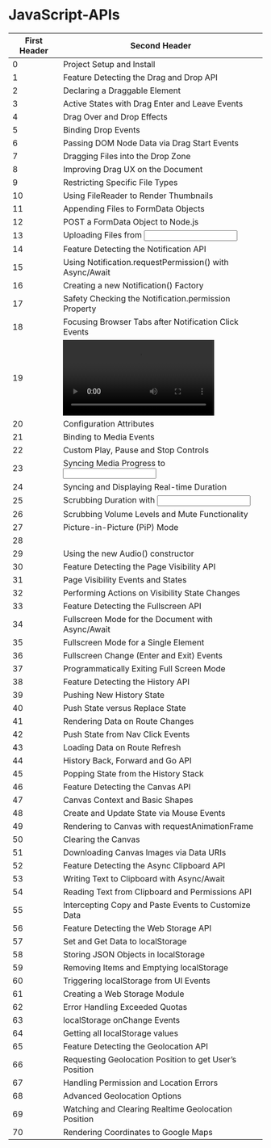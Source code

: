 # JavaScript-APIs


| First Header  | Second Header |
| ------------- | ------------- |
| 0  | Project Setup and Install |
| 1  | Feature Detecting the Drag and Drop API |
| 2  | Declaring a Draggable Element |
| 3  | Active States with Drag Enter and Leave Events |
| 4  | Drag Over and Drop Effects |
| 5  | Binding Drop Events |
| 6  | Passing DOM Node Data via Drag Start Events |
| 7  | Dragging Files into the Drop Zone |
| 8  | Improving Drag UX on the Document |
| 9  | Restricting Specific File Types |
| 10  | Using FileReader to Render Thumbnails |
| 11  | Appending Files to FormData Objects |
| 12  | POST a FormData Object to Node.js |
| 13  | Uploading Files from <input type=”file”> |
| 14  | Feature Detecting the Notification API |
| 15  | Using Notification.requestPermission() with Async/Await |
| 16  | Creating a new Notification() Factory |
| 17  | Safety Checking the Notification.permission Property |
| 18  | Focusing Browser Tabs after Notification Click Events |
| 19  | <video> and <source> elements |
| 20  | Configuration Attributes |
| 21  | Binding to Media Events |
| 22  | Custom Play, Pause and Stop Controls |
| 23  | Syncing Media Progress to <input type=”range”> |
| 24  | Syncing and Displaying Real-time Duration |
| 25  | Scrubbing Duration with <input type=”range”> |
| 26  | Scrubbing Volume Levels and Mute Functionality |
| 27  | Picture-in-Picture (PiP) Mode |
| 28  | <audio> Element and Reusing Media APIs |
| 29  | Using the new Audio() constructor|
| 30  | Feature Detecting the Page Visibility API |
| 31  | Page Visibility Events and States |
| 32  | Performing Actions on Visibility State Changes |
| 33  | Feature Detecting the Fullscreen API |
| 34  | Fullscreen Mode for the Document with Async/Await |
| 35  | Fullscreen Mode for a Single Element |
| 36  | Fullscreen Change (Enter and Exit) Events |
| 37  | Programmatically Exiting Full Screen Mode |
| 38  | Feature Detecting the History API |
| 39  | Pushing New History State |
| 40  | Push State versus Replace State |
| 41  | Rendering Data on Route Changes |
| 42  | Push State from Nav Click Events |
| 43  | Loading Data on Route Refresh |
| 44  | History Back, Forward and Go API |
| 45  | Popping State from the History Stack |
| 46  | Feature Detecting the Canvas API |
| 47  | Canvas Context and Basic Shapes |
| 48  | Create and Update State via Mouse Events |
| 49  | Rendering to Canvas with requestAnimationFrame |
| 50  | Clearing the Canvas |
| 51  | Downloading Canvas Images via Data URIs |
| 52  | Feature Detecting the Async Clipboard API |
| 53  | Writing Text to Clipboard with Async/Await |
| 54  | Reading Text from Clipboard and Permissions API |
| 55  | Intercepting Copy and Paste Events to Customize Data |
| 56  | Feature Detecting the Web Storage API |
| 57  | Set and Get Data to localStorage |
| 58  | Storing JSON Objects in localStorage |
| 59  | Removing Items and Emptying localStorage |
| 60  | Triggering localStorage from UI Events |
| 61  | Creating a Web Storage Module |
| 62  | Error Handling Exceeded Quotas |
| 63  | localStorage onChange Events |
| 64  | Getting all localStorage values |
| 65  | Feature Detecting the Geolocation API |
| 66  | Requesting Geolocation Position to get User’s Position |
| 67  | Handling Permission and Location Errors |
| 68  | Advanced Geolocation Options |
| 69  | Watching and Clearing Realtime Geolocation Position |
| 70  | Rendering Coordinates to Google Maps |
